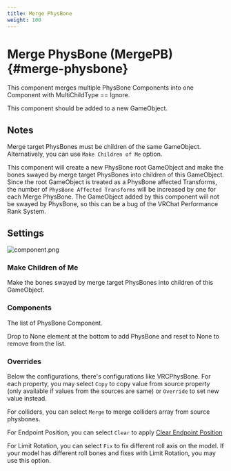 ```yaml
---
title: Merge PhysBone
weight: 100
---
```


# Merge PhysBone (MergePB) {#merge-physbone}

This component merges multiple PhysBone Components into one Component with MultiChildType == Ignore.

This component should be added to a new GameObject.

## Notes

Merge target PhysBones must be children of the same GameObject.
Alternatively, you can use `Make Children of Me` option.

This component will create a new PhysBone root GameObject and make the bones swayed by merge target PhysBones into children of this GameObject.\
Since the root GameObject is treated as a PhysBone affected Transforms, the number of `PhysBone Affected Transforms` will be increased by one for each Merge PhysBone.
The GameObject added by this component will not be swayed by PhysBone, so this can be a bug of the VRChat Performance Rank System.

## Settings

![component.png](component.png)

### Make Children of Me

Make the bones swayed by merge target PhysBones into children of this GameObject.

### Components

The list of PhysBone Component.

Drop to None element at the bottom to add PhysBone and reset to None to remove from the list.

### Overrides

Below the configurations, there's configurations like VRCPhysBone.
For each property, you may select `Copy` to copy value from source property
(only available if values from the sources are same) or `Override` to set new value instead.

For colliders, you can select `Merge` to merge colliders array from source physbones.

For Endpoint Position, you can select `Clear` to apply [Clear Endpoint Position](../clear-endpoint-position)

For Limit Rotation, you can select `Fix` to fix different roll axis on the model.
If your model has different roll bones and fixes with Limit Rotation, you may use this option.
